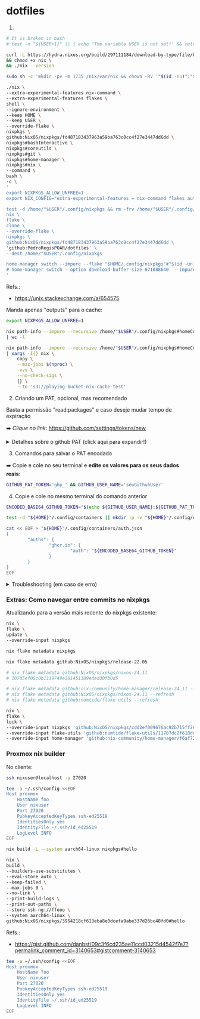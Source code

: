# dotfiles


1)
```bash
# It is broken in bash
# test -n "${USER+1}" || { echo 'The variable USER is not set!' && return }

curl -L https://hydra.nixos.org/build/297111184/download-by-type/file/binary-dist > nix \
&& chmod +x nix \
&& ./nix --version

sudo sh -c 'mkdir -pv -m 1735 /nix/var/nix && chown -Rv '"$(id -nu)":"$(id -gn)"' /nix'

./nix \
--extra-experimental-features nix-command \
--extra-experimental-features flakes \
shell \
--ignore-environment \
--keep HOME \
--keep USER \
--override-flake \
nixpkgs \
github:NixOS/nixpkgs/fd487183437963a59ba763c0cc4f27e3447dd6dd \
nixpkgs#bashInteractive \
nixpkgs#coreutils \
nixpkgs#git \
nixpkgs#home-manager \
nixpkgs#nix \
--command \
bash \
-c \
'
export NIXPKGS_ALLOW_UNFREE=1
export NIX_CONFIG="extra-experimental-features = nix-command flakes auto-allocate-uids"

test -d /home/"$USER"/.config/nixpkgs && rm -frv /home/"$USER"/.config/nixpkgs/
nix \
flake \
clone \
--override-flake \
nixpkgs \
github:NixOS/nixpkgs/fd487183437963a59ba763c0cc4f27e3447dd6dd \
'github:PedroRegisPOAR/dotfiles' \
--dest /home/"$USER"/.config/nixpkgs

home-manager switch --impure --flake "$HOME/.config/nixpkgs"#"$(id -un)"-"$(hostname)"
# home-manager switch --option download-buffer-size 671088640  --impure --flake "$HOME/.config/nixpkgs"#pedro-pedro-G3
'
```
Refs.:
- https://unix.stackexchange.com/a/654575


Manda apenas "outputs" para o cache:
```bash
export NIXPKGS_ALLOW_UNFREE=1

nix path-info --impure --recursive /home/"$USER"/.config/nixpkgs#homeConfigurations.$(nix eval --impure --raw --expr 'builtins.currentSystem').'"'"$(id -un)-$(hostname)"'"'.activationPackage \
| wc -l 

nix path-info --impure --recursive /home/"$USER"/.config/nixpkgs#homeConfigurations.$(nix eval --impure --raw --expr 'builtins.currentSystem').'"'"$(id -un)-$(hostname)"'"'.activationPackage \
| xargs -I{} nix \
    copy \
    --max-jobs $(nproc) \
    -vvv \
    --no-check-sigs \
    {} \
    --to 's3://playing-bucket-nix-cache-test'
```


2) Criando um PAT, opcional, mas recomendado


Basta a permissão "read:packages" e caso deseje mudar tempo de expiração

:arrow_right: *Clique no link*: https://github.com/settings/tokens/new

<details>
  <summary> Detalhes sobre o github PAT (click aqui para expandir!)</summary>


Caso não se utilize github PAT seria necessário fazer o build local da imagem OCI do backend.
Com o intuito de poupar tempo, internete/ciclos de CPUs/memoria, é recomendado que seja 
feito o uso de github PAT para possibilitar que seja feito o download da imagem OCI 
construida pelo CI.

Refs.:
- https://docs.github.com/en/authentication/keeping-your-account-and-data-secure/creating-a-personal-access-token#creating-a-token
</details>

3) Comandos para salvar o PAT encodado

:arrow_right: Copie e cole no seu terminal e **edite os valores para os seus dados reais**:
```bash
GITHUB_PAT_TOKEN='ghp_' && GITHUB_USER_NAME='seuGithubUser'
```


4) Copie e cole no mesmo terminal do comando anterior
```bash
ENCODED_BASE64_GITHUB_TOKEN="$(echo ${GITHUB_USER_NAME}:${GITHUB_PAT_TOKEN} | base64 )"

test -d "${HOME}"/.config/containers || mkdir -p -v "${HOME}"/.config/containers

cat << EOF > "${HOME}"/.config/containers/auth.json
{
        "auths": {
                "ghcr.io": {
                        "auth": "${ENCODED_BASE64_GITHUB_TOKEN}"
                }
        }
}
EOF
```

<details>
  <summary> Troubleshooting (em caso de erro)</summary>

Checando os valores:
```bash
echo "$GITHUB_PAT_TOKEN"
echo "$GITHUB_USER_NAME"
```

Removendo o arquivo criado
```bash
rm -fv "${HOME}"/.config/containers/auth.json
```

</details>


### Extras: Como navegar entre commits no nixpkgs


Atualizando para a versão mais recente do nixpkgs existente:
```bash
nix \
flake \
update \
--override-input nixpkgs
```


```bash
nix flake metadata nixpkgs
```

```bash
nix flake metadata github:NixOS/nixpkgs/release-22.05
```


```bash
# nix flake metadata github:NixOS/nixpkgs/nixos-24.11
# 107d5ef05c0b1119749e381451389eded30fb0d5

# nix flake metadata github:nix-community/home-manager/release-24.11 --refresh
# nix flake metadata github:NixOS/nixpkgs/nixos-24.11 --refresh
# nix flake metadata github:numtide/flake-utils --refresh

nix \
flake \
lock \
--override-input nixpkgs 'github:NixOS/nixpkgs/cdd2ef009676ac92b715ff26630164bb88fec4e0' \
--override-input flake-utils 'github:numtide/flake-utils/11707dc2f618dd54ca8739b309ec4fc024de578b' \
--override-input home-manager 'github:nix-community/home-manager/f6af7280a3390e65c2ad8fd059cdc303426cbd59'
```


### Proxmox nix builder



No cliente:
```bash
ssh nixuser@localhost -p 27020
```

```bash
tee -a ~/.ssh/config <<EOF
Host proxmox
    HostName foo
    User nixuser
    Port 27020
    PubkeyAcceptedKeyTypes ssh-ed25519
    IdentitiesOnly yes
    IdentityFile ~/.ssh/id_ed25519
    LogLevel INFO    
EOF
```

```bash
nix build -L --system aarch64-linux nixpkgs#hello
```


```bash
nix \
build \
--builders-use-substitutes \
--eval-store auto \
--keep-failed \
--max-jobs 0 \
--no-link \
--print-build-logs \
--print-out-paths \
--store ssh-ng://ffooo \
--system aarch64-linux \
github:NixOS/nixpkgs/3954218cf613eba8e0dcefa9abe337d26bc48fd0#hello
```
Refs.:
- https://gist.github.com/danbst/09c3f6cd235ae11ccd03215d4542f7e7?permalink_comment_id=3140653#gistcomment-3140653




```bash
tee -a ~/.ssh/config <<EOF
Host proxmox
    HostName foo
    User nixuser
    Port 27020
    PubkeyAcceptedKeyTypes ssh-ed25519
    IdentitiesOnly yes
    IdentityFile ~/.ssh/id_ed25519
    LogLevel INFO
EOF
```
